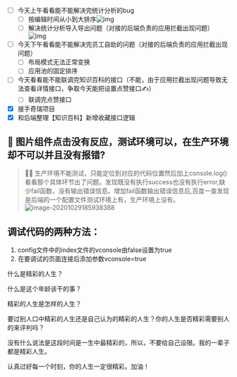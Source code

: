 - [ ] 今天上午看看能不能解决完统计分析的bug
  - [ ] 按编辑时间从小到大排序![img](file:///C:/Users/admin/Documents/WXWork/1688851883866224/Cache/Image/2020-10/企业微信截图_1603935644787.png)
  - [ ] 解决统计分析导入导出问题（对接的后端负责的应用拦截出现问题）![img](file:///C:/Users/admin/Documents/WXWork/1688851883866224/Cache/Image/2020-10/企业微信截图_16039358123207.png)
- [ ] 今天下午看看能不能解决完员工自助的问题（对接的后端负责的应用拦截出现问题）
  - [ ] 布局模式无法正常变换
  - [ ] 应用池的固定排序
- [ ] 今天看看能不能联调完知识百科的接口（不能，由于应用拦截出现问题导致无法查看详情接口，争取今天能把设置点赞接口✍）
  - [ ] 联调完点赞接口
- [x] 接手奇瑞项目
- [x] 和后端整理【知识百科】新增收藏接口逻辑

## :thinking: 图片组件点击没有反应，测试环境可以，在生产环境却不可以并且没有报错?

>  :bowing_woman: 生产环境不能测试，只能定位到对应的代码位置然后加上console.log()看看那个具体环节出了问题。发现既没有执行success也没有执行error,缺少fail函数，没有输出错误信息。增加fail函数输出错误信息后,百度一查发现是后端的一个配置文件测试环境上有，生产环境上没有。![image-20201029185938388](C:\Users\admin\AppData\Roaming\Typora\typora-user-images\image-20201029185938388.png)

## 调试代码的两种方法：

1. config文件中的index文件的vconsole由false设置为true
2. 在要调试的页面连接后添加参数vconsole=true







































































什么是精彩的人生？

什么是这个年龄该干的事？

精彩的人生是怎样的人生？

要过别人口中精彩的人生还是自己认为的精彩的人生？你的人生是否精彩需要别人的来评判吗？

没有什么说法是这段时间是一生中最精彩的，所以，不要给自己设限。我的一辈子都是精彩人生。

认真过好每一个时刻，你的人生一定很精彩。加油！

